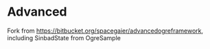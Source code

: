 Advanced
========

Fork from https://bitbucket.org/spacegaier/advancedogreframework, including SinbadState from OgreSample
